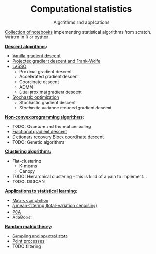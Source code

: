 <h1 align="center">Computational statistics</h1>
<p align="center">Algorithms and applications</p>

 
 [Collection of notebooks](https://nbviewer.org/github/borab96/computational-statistics/tree/main/) implementing statistical algorithms from scratch. Written in R or python
 
 **[Descent algorithms](https://nbviewer.org/github/borab96/computational-statistics/tree/main/GD/):**
 
 - [Vanilla gradient descent](https://nbviewer.org/github/borab96/computational-statistics/blob/main/GD/GD_basics_py.ipynb)
 - [Projected gradient descent and Frank-Wolfe](https://nbviewer.org/github/borab96/computational-statistics/blob/main/GD/projectedGDandFW_py.ipynb)
 - [LASSO](https://nbviewer.org/github/borab96/computational-statistics/blob/main/GD/Lasso_R.ipynb)
     - Proximal gradient descent
     - Accelerated gradient descent
     - Coordinate descent
     - ADMM
     - Dual proximal gradient descent
 - [Stochastic optimization](https://nbviewer.org/github/borab96/computational-statistics/blob/main/GD/StochasticLogisticRegression.ipynb)
   - Stochastic gradient descent
   - Stochastic variance reduced gradient descent
 
 **[Non-convex programming algorithms](https://nbviewer.org/github/borab96/computational-statistics/tree/main/GD/NonConvex):**
 
 - TODO: Quantum and thermal annealing
 - [Fractional gradient descent](https://nbviewer.org/github/borab96/computational-statistics/blob/main/GD/NonConvex/FractionalGD.ipynb)
 - [Dictionary recovery](https://github.com/borab96/computational-statistics/tree/main/GD/NonConvex) [Block coordinate descent](https://nbviewer.org/github/borab96/computational-statistics/blob/main/GD/NonConvex/DictionaryRecovery.ipynb)
 - TODO: Genetic algorithms
 
 **[Clustering algorithms:](https://nbviewer.org/github/borab96/computational-statistics/tree/main/ML-Algs/clustering)**
 
 - [Flat-clustering](https://nbviewer.org/github/borab96/computational-statistics/blob/main/ML-Algs/clustering/k_means.ipynb)
     - K-means
     - Canopy
 - TODO: Hierarchical clustering - this is kind of a pain to implement...
 - TODO: DBSCAN
 
 **[Applications to statistical learning](https://nbviewer.org/github/borab96/computational-statistics/tree/main/ML-Algs/):**
 
 - [Matrix completion](https://nbviewer.org/github/borab96/computational-statistics/blob/main/ML-Algs/matrix_completion_R.ipynb)
 - [*l*<sub>1</sub> mean-filtering (total-variation denoising)](https://nbviewer.org/github/borab96/computational-statistics/blob/main/ML-Algs/total_variation_denoising_R.ipynb)
 - [PCA](https://nbviewer.org/github/borab96/computational-statistics/blob/main/ML-Algs/PCA.ipynb)
 - [AdaBoost](https://nbviewer.org/github/borab96/computational-statistics/blob/main/ML-Algs/adaptive_boosting.ipynb)
 
**[Random matrix theory](https://nbviewer.org/github/borab96/computational-statistics/tree/main/RMT/):**

- [Sampling and spectral stats](https://nbviewer.org/github/borab96/computational-statistics/blob/main/RMT/RMT_basics.ipynb)
- [Point processes](https://nbviewer.org/github/borab96/computational-statistics/blob/main/RMT/RMT_processes.ipynb)
- TODO:filtering

 
